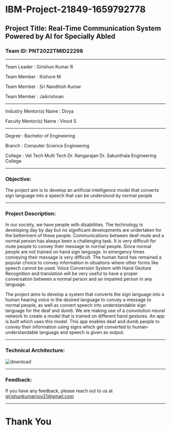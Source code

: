 # IBM-Project-21849-1659792778

## Project Title: Real-Time Communication System Powered by AI for Specially Abled

### Team ID: PNT2022TMID22298
-----------------------------------------------------------------------
Team Leader : Girishun Kumar R

Team Member : Kishore M

Team Member : Sri Nandhish Kumar

Team Member : Jaikrishnan

-----------------------------------------------------------------------
Industry Mentor(s) Name : Divya

Faculty Mentor(s) Name : Vinod S

----------------------------------------------------------------------
Degree : Bachelor of Engineering

Branch : Computer Science Engineering

College : Vel Tech Multi Tech Dr. Rangarajan Dr. Sakunthala Engineering College

-------------------------------------------------------------------------
### Objective:
 
 The project aim is to develop an artificial intelligence model that converts sign language into a speech that can be understood by normal people
 
 ------------------------------------------------------------------------
### Project Description:
   
   In our society, we have people with disabilities. The technology is developing day by day but no significant developments are undertaken for the betterment of these people. Communications between deaf-mute and a normal person has always been a challenging task. It is very difficult for mute people to convey their message to normal people. Since normal people are not trained on hand sign language. In emergency times conveying their message is very difficult. The human hand has remained a popular choice to convey information in situations where other forms like speech cannot be used. Voice Conversion System with Hand Gesture Recognition and translation will be very useful to have a proper conversation between a normal person and an impaired person in any language.
   
   The project aims to develop a system that converts the sign language into a human hearing voice in the desired language to convey a message to normal people, as well as convert speech into understandable sign language for the deaf and dumb. We are making use of a convolution neural network to create a model that is trained on different hand gestures. An app is built which uses this model. This app enables deaf and dumb people to convey their information using signs which get converted to human-understandable language and speech is given as output.

---------------------------------------------------------------------------
### Technical Architecture:
![download](https://user-images.githubusercontent.com/102667614/200394275-ec2ae5dc-40bb-47d8-bbdf-dcb4e209fafc.png)

---------------------------------------------------------------------------
### Feedback:
If you have any feedback, please reach out to us at girishunkumarnov21@gmail.com

----------------------------------------------------------------------------
# Thank You
